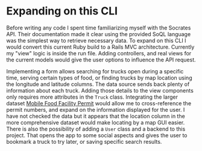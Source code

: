 # Expanding on this CLI
Before writing any code I spent time familiarizing myself with the Socrates API. Their documentation made it clear using the provided SoQL language was the simplest way to retrieve necessary data. To expand on this CLI I would convert this current Ruby build to a Rails MVC architecture. Currently my "view" logic is inside the run file. Adding controllers, and real views for the current models would give the user options to influence the API request.

Implementing a form allows searching for trucks open during a specific time, serving certain types of food, or finding trucks by map location using the longitude and latitude columns. The data source sends back plenty of information about each truck. Adding those details to the view components only requires more attributes in the `Truck` class. Integrating the larger dataset [Mobile Food Facility Permit](https://data.sfgov.org/Economy-and-Community/Mobile-Food-Facility-Permit/rqzj-sfat) would allow me to cross-reference the permit numbers, and expand on the information displayed for the user. I have not checked the data but it appears that the location column in the more comprehensive dataset would make locating by a map GUI easier. There is also the possibility of adding a `User` class and a backend to this project. That opens the app to some social aspects and gives the user to bookmark a truck to try later, or saving specific search results.